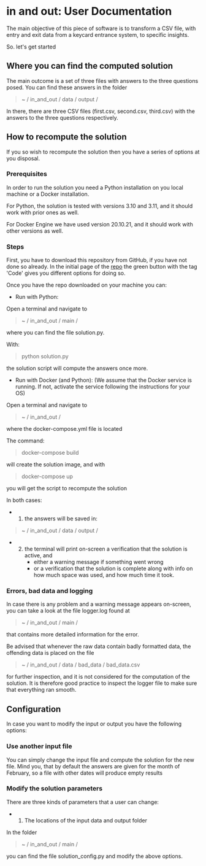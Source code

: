 # in and out: User Documentation

The main objective of this piece of software is to transform a CSV file, with entry and exit data from a keycard entrance system, to specific insights.

So. let's get started

## Where you can find the computed solution
The main outcome is a set of three files with answers to the three questions posed. You can find these answers in the folder 

>    ~ / in_and_out / data / output /

In there, there are three CSV files (first.csv, second.csv, third.csv) with the answers to the three questions respectively.

## How to recompute the solution

If you so wish to recompute the solution then you have a series of options at you disposal.

### Prerequisites
In order to run the solution you need a Python installation on you local machine or a Docker installation. 

For Python, the solution is tested with versions 3.10 and 3.11, and it should work with prior ones as well.

For Docker Engine we have used version 20.10.21, and it should work with other versions as well. 


### Steps

First, you have to download this repository from GitHub, if you have not done so already. In the initial page of the [repo](https://github.com/andreas-masaoutis/in_and_out) the green button with the tag 'Code' gives you different options for doing so.

Once you have the repo downloaded on your machine you can:

- Run with Python:

Open a terminal and navigate to 

>    ~ / in_and_out / main /

where you can find the file solution.py. 

With: 

>    python solution.py

the solution script will compute the answers once more.

- Run with Docker (and Python):
(We assume that the Docker service is running. If not, activate the service following the instructions for your OS)

Open a terminal and navigate to

>    ~ / in_and_out /

where the docker-compose.yml file is located

The command:

>   docker-compose build

will create the solution image, and with

> docker-compose up

you will get the script to recompute the solution


In both cases:
- 1. the answers will be saved in:

>    ~ / in_and_out / data / output /

- 2. the terminal will print on-screen a verification that the solution is active, and
        - either a warning message if something went wrong
        - or a verification that the solution is complete along with info on how much space was used, and how much time it took.

### Errors, bad data and logging 

In case there is any problem and a warning message appears on-screen, you can take a look at the file logger.log found at 

>    ~ / in_and_out / main /

that contains more detailed information for the error.

Be advised that whenever the raw data contain badly formatted data, the offending data is placed on the file

> ~ / in_and_out / data / bad_data / bad_data.csv

for further inspection, and it is not considered for the computation of the solution. It is therefore good practice to inspect the logger file to make sure that everything ran smooth.

## Configuration

In case you want to modify the input or output you have the following options:

### Use another input file
You can simply change the input file and compute the solution for the new file. Mind you, that by default the answers are given for the month of February, so a file with other dates will produce empty results

### Modify the solution parameters
There are three kinds of parameters that a user can change:

- 1. The locations of the input data and output folder

In the folder 

>    ~ / in_and_out / main /

you can find the file solution_config.py and modify the above options.

